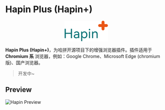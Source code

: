 # Hapin Plus (Hapin+)

<div style="text-align: center;">
<img src="./public/assets/icons/title.png" />
</div>

**Hapin Plus (Hapin+)**，为哈拼开源项目下的增强浏览器插件。插件适用于 **Chromium 系** 浏览器，例如：Google Chrome、Microsoft Edge (chromium 版)、国产浏览器。

> 开发中~

## Preview

![Hapin Preview](./assets/kz.gif)